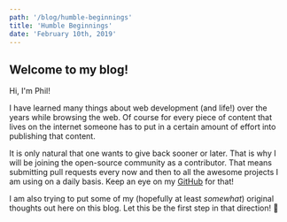 ```yaml
---
path: '/blog/humble-beginnings'
title: 'Humble Beginnings'
date: 'February 10th, 2019'
---
```


## Welcome to my blog!

Hi, I'm Phil!

I have learned many things about web development (and life!) over the years while browsing the web.
Of course for every piece of content that lives on the internet someone has to
put in a certain amount of effort into publishing that content.

It is only natural that one wants to give back sooner or later.
That is why I will be joining the open-source community as a contributor. That means submitting pull requests every now and then to all the awesome projects I am using on a daily basis. Keep an eye on my [GitHub](https://github.com/backdot) for that!

I am also trying to put some of my (hopefully at least *somewhat*) original thoughts out here on this blog.
Let this be the first step in that direction! 💪
